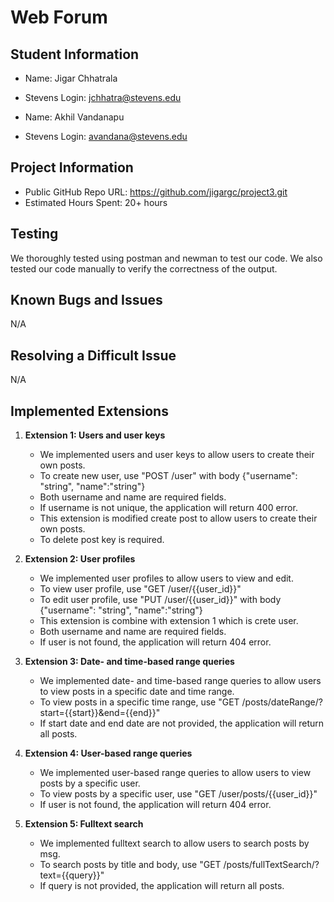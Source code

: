 # Web Forum

## Student Information

- Name: Jigar Chhatrala
- Stevens Login: jchhatra@stevens.edu

- Name: Akhil Vandanapu
- Stevens Login: avandana@stevens.edu

## Project Information

- Public GitHub Repo URL: https://github.com/jigargc/project3.git
- Estimated Hours Spent: 20+ hours

## Testing

We thoroughly tested using postman and newman to test our code. We also tested our code manually to verify the
correctness of the output.

## Known Bugs and Issues

N/A

## Resolving a Difficult Issue

N/A

## Implemented Extensions

1. **Extension 1: Users and user keys**
    - We implemented users and user keys to allow users to create their own posts.
    - To create new user, use "POST /user" with body {"username": "string", "name":"string"}
    - Both username and name are required fields.
    - If username is not unique, the application will return 400 error.
    - This extension is modified create post to allow users to create their own posts.
    - To delete post key is required.

2. **Extension 2: User profiles**
    - We implemented user profiles to allow users to view and edit.
    - To view user profile, use "GET /user/{{user_id}}"
    - To edit user profile, use "PUT /user/{{user_id}}" with body {"username": "string", "name":"string"}
    - This extension is combine with extension 1 which is crete user.
    - Both username and name are required fields.
    - If user is not found, the application will return 404 error.

3. **Extension 3: Date- and time-based range queries**
    - We implemented date- and time-based range queries to allow users to view posts in a specific date and time range.
    - To view posts in a specific time range, use "GET /posts/dateRange/?start={{start}}&end={{end}}"
    - If start date and end date are not provided, the application will return all posts.
   
4. **Extension 4: User-based range queries** 
    - We implemented user-based range queries to allow users to view posts by a specific user.
    - To view posts by a specific user, use "GET /user/posts/{{user_id}}"
    - If user is not found, the application will return 404 error.

5. **Extension 5: Fulltext search** 
    - We implemented fulltext search to allow users to search posts by msg.
    - To search posts by title and body, use "GET /posts/fullTextSearch/?text={{query}}"
    - If query is not provided, the application will return all posts.
